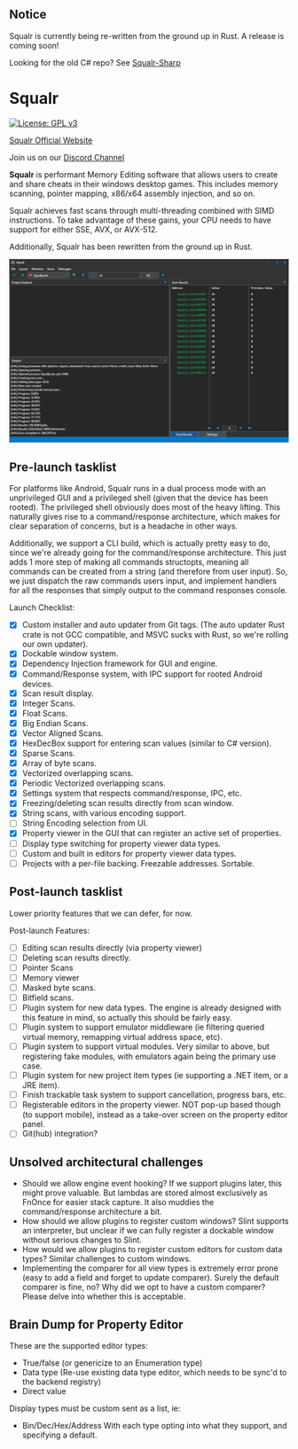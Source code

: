## Notice

Squalr is currently being re-written from the ground up in Rust. A release is coming soon!

Looking for the old C# repo? See [Squalr-Sharp](https://github.com/Squalr/Squalr-Sharp)

# Squalr

[![License: GPL v3](https://img.shields.io/badge/License-GPL%20v3-blue.svg)](http://www.gnu.org/licenses/gpl-3.0)

[Squalr Official Website](https://www.squalr.com)

Join us on our [Discord Channel](https://discord.gg/Pq2msTx)

**Squalr** is performant Memory Editing software that allows users to create and share cheats in their windows desktop games. This includes memory scanning, pointer mapping, x86/x64 assembly injection, and so on.

Squalr achieves fast scans through multi-threading combined with SIMD instructions. To take advantage of these gains, your CPU needs to have support for either SSE, AVX, or AVX-512.

Additionally, Squalr has been rewritten from the ground up in Rust.

![SqualrGUI](docs/Squalr.png)

## Pre-launch tasklist
For platforms like Android, Squalr runs in a dual process mode with an unprivileged GUI and a privileged shell (given that the device has been rooted). The privileged shell obviously does most of the heavy lifting. This naturally gives rise to a command/response architecture, which makes for clear separation of concerns, but is a headache in other ways.

Additionally, we support a CLI build, which is actually pretty easy to do, since we're already going for the command/response architecture. This just adds 1 more step of making all commands structopts, meaning all commands can be created from a string (and therefore from user input). So, we just dispatch the raw commands users input, and implement handlers for all the responses that simply output to the command responses console.

Launch Checklist:
- [X] Custom installer and auto updater from Git tags. (The auto updater Rust crate is not GCC compatible, and MSVC sucks with Rust, so we're rolling our own updater).
- [X] Dockable window system.
- [X] Dependency Injection framework for GUI and engine.
- [X] Command/Response system, with IPC support for rooted Android devices.
- [X] Scan result display.
- [X] Integer Scans.
- [X] Float Scans.
- [X] Big Endian Scans.
- [X] Vector Aligned Scans.
- [X] HexDecBox support for entering scan values (similar to C# version).
- [X] Sparse Scans.
- [X] Array of byte scans.
- [X] Vectorized overlapping scans.
- [X] Periodic Vectorized overlapping scans.
- [X] Settings system that respects command/response, IPC, etc.
- [X] Freezing/deleting scan results directly from scan window.
- [X] String scans, with various encoding support.
- [ ] String Encoding selection from UI.
- [X] Property viewer in the GUI that can register an active set of properties.
- [ ] Display type switching for property viewer data types.
- [ ] Custom and built in editors for property viewer data types.
- [ ] Projects with a per-file backing. Freezable addresses. Sortable.

## Post-launch tasklist
Lower priority features that we can defer, for now.

Post-launch Features:
- [ ] Editing scan results directly (via property viewer)
- [ ] Deleting scan results directly.
- [ ] Pointer Scans
- [ ] Memory viewer
- [ ] Masked byte scans.
- [ ] Bitfield scans.
- [ ] Plugin system for new data types. The engine is already designed with this feature in mind, so actually this should be fairly easy.
- [ ] Plugin system to support emulator middleware (ie filtering queried virtual memory, remapping virtual address space, etc).
- [ ] Plugin system to support virtual modules. Very similar to above, but registering fake modules, with emulators again being the primary use case.
- [ ] Plugin system for new project item types (ie supporting a .NET item, or a JRE item).
- [ ] Finish trackable task system to support cancellation, progress bars, etc.
- [ ] Registerable editors in the property viewer. NOT pop-up based though (to support mobile), instead as a take-over screen on the property editor panel.
- [ ] Git(hub) integration?

## Unsolved architectural challenges
- Should we allow engine event hooking? If we support plugins later, this might prove valuable. But lambdas are stored almost exclusively as FnOnce for easier stack capture. It also muddies the command/response architecture a bit.
- How should we allow plugins to register custom windows? Slint supports an interpreter, but unclear if we can fully register a dockable window without serious changes to Slint.
- How would we allow plugins to register custom editors for custom data types? Similar challenges to custom windows.
- Implementing the comparer for all view types is extremely error prone (easy to add a field and forget to update comparer). Surely the default comparer is fine, no? Why did we opt to have a custom comparer? Please delve into whether this is acceptable.

## Brain Dump for Property Editor
These are the supported editor types:
- True/false (or genericize to an Enumeration type)
- Data type (Re-use existing data type editor, which needs to be sync'd to the backend registry)
- Direct value

Display types must be custom sent as a list, ie:
- Bin/Dec/Hex/Address
With each type opting into what they support, and specifying a default.
